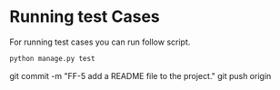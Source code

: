 # Running test Cases

For running test cases you can run follow script.

```sh
python manage.py test
```

git commit -m "FF-5 add a README file to the project."
git push origin <branchname>
